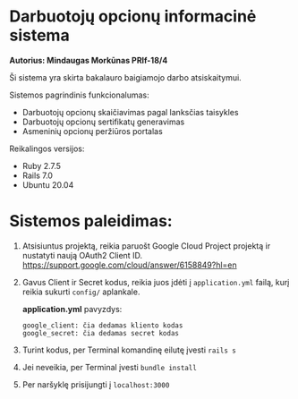 # Darbuotojų opcionų informacinė sistema

**Autorius: Mindaugas Morkūnas PRIf-18/4**

Ši sistema yra skirta bakalauro baigiamojo darbo atsiskaitymui.

Sistemos pagrindinis funkcionalumas:
* Darbuotojų opcionų skaičiavimas pagal lanksčias taisykles
* Darbuotojų opcionų sertifikatų generavimas
* Asmeninių opcionų peržiūros portalas

Reikalingos versijos:
- Ruby 2.7.5
- Rails 7.0
- Ubuntu 20.04

# Sistemos paleidimas:

1. Atsisiuntus projektą, reikia paruošt Google Cloud Project projektą ir nustatyti naują OAuth2 Client ID.
https://support.google.com/cloud/answer/6158849?hl=en
2. Gavus Client ir Secret kodus, reikia juos įdėti į `application.yml` failą, kurį reikia sukurti `config/` aplankale.

    **application.yml** pavyzdys:

    ```
    google_client: čia dedamas kliento kodas
    google_secret: čia dedamas secret kodas
    ```
3. Turint kodus, per Terminal komandinę eilutę įvesti `rails s`
4. Jei neveikia, per Terminal įvesti `bundle install`
5. Per naršyklę prisijungti į `localhost:3000`
